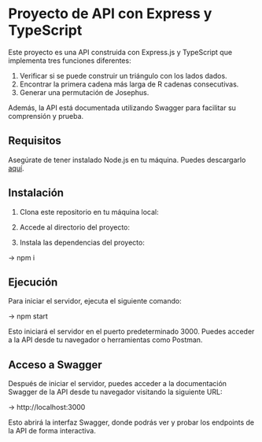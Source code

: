# Proyecto de API con Express y TypeScript

Este proyecto es una API construida con Express.js y TypeScript que implementa tres funciones diferentes:
1. Verificar si se puede construir un triángulo con los lados dados.
2. Encontrar la primera cadena más larga de R cadenas consecutivas.
3. Generar una permutación de Josephus.

Además, la API está documentada utilizando Swagger para facilitar su comprensión y prueba.

## Requisitos

Asegúrate de tener instalado Node.js en tu máquina. Puedes descargarlo [aquí](https://nodejs.org/).

## Instalación

1. Clona este repositorio en tu máquina local:

2. Accede al directorio del proyecto:

3. Instala las dependencias del proyecto:

-> npm i

## Ejecución

Para iniciar el servidor, ejecuta el siguiente comando:

-> npm start

Esto iniciará el servidor en el puerto predeterminado 3000. Puedes acceder a la API desde tu navegador o herramientas como Postman.

## Acceso a Swagger

Después de iniciar el servidor, puedes acceder a la documentación Swagger de la API desde tu navegador visitando la siguiente URL:

-> http://localhost:3000

Esto abrirá la interfaz Swagger, donde podrás ver y probar los endpoints de la API de forma interactiva.


